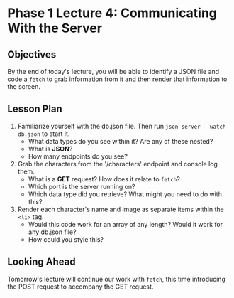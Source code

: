 # Phase 1 Lecture 4: Communicating With the Server

## Objectives

By the end of today's lecture, you will be able to identify a JSON file and code a `fetch` to grab information from it and then render that information to the screen.

## Lesson Plan

1. Familiarize yourself with the db.json file. Then run `json-server --watch db.json` to start it.
    - What data types do you see within it? Are any of these nested?
    - What is **JSON**?
    - How many endpoints do you see?
2. Grab the characters from the '/characters' endpoint and console log them.
    - What is a **GET** request? How does it relate to `fetch`?
    - Which port is the server running on?
    - Which data type did you retrieve? What might you need to do with this?
3. Render each character's name and image as separate items within the `<li>` tag.
    - Would this code work for an array of any length? Would it work for any db.json file?
    - How could you style this?

## Looking Ahead

Tomorrow's lecture will continue our work with `fetch`, this time introducing the POST request to accompany the GET request.